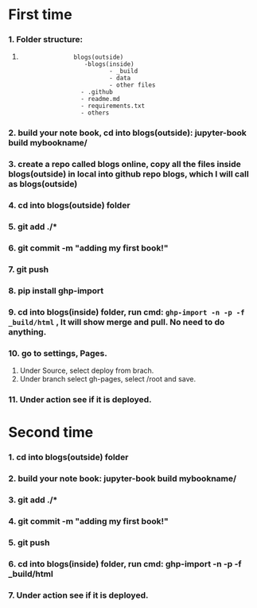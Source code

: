 # First time
### 1. Folder structure: 
1.                    blogs(outside)
                         -blogs(inside)
                                - _build
                                - data
                                - other files
                        - .github
                        - readme.md
                        - requirements.txt
                        - others

### 2. build your note book, cd into blogs(outside): jupyter-book build mybookname/
### 3. create a repo called blogs online, copy all the files inside blogs(outside) in local into github repo blogs, which I will call as blogs(outside)
### 4. cd into blogs(outside) folder
### 5. git add ./*
### 6. git commit -m "adding my first book!"
### 7. git push
### 8. pip install ghp-import
### 9. cd into  blogs(inside) folder, run cmd:  ```ghp-import -n -p -f _build/html``` , It will show merge and pull. No need to do anything.
### 10. go to settings, Pages.
1) Under Source, select deploy from brach. 
2) Under branch select gh-pages, select /root and save.
### 11. Under action see if it is deployed.

# Second time
### 1. cd into blogs(outside) folder
### 2. build your note book: jupyter-book build mybookname/
### 3. git add ./*
### 4. git commit -m "adding my first book!"
### 5. git push
### 6. cd into  blogs(inside) folder, run cmd: ghp-import -n -p -f _build/html
### 7. Under action see if it is deployed.
